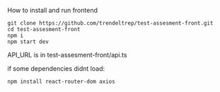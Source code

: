 How to install and run frontend
```
git clone https://github.com/trendeltrep/test-assesment-front.git
cd test-assesment-front
npm i
npm start dev
```

API_URL is in test-assesment-front/api.ts


if some dependencies didnt load:
```
npm install react-router-dom axios
```